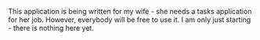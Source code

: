 This application is being written for my wife - she needs a tasks application for her job.
However, everybody will be free to use it.
I am only just starting - there is nothing here yet.